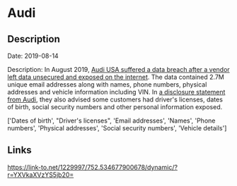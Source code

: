 # Audi

## Description

Date: 2019-08-14

Description:
In August 2019, <a href="https://techcrunch.com/2021/06/11/volkswagen-says-a-vendors-security-lapse-exposed-3-3-million-drivers-details/" target="_blank" rel="noopener">Audi USA suffered a data breach after a vendor left data unsecured and exposed on the internet</a>. The data contained 2.7M unique email addresses along with names, phone numbers, physical addresses and vehicle information including VIN. In <a href="https://techcrunch.com/2021/06/11/volkswagen-says-a-vendors-security-lapse-exposed-3-3-million-drivers-details/" target="_blank" rel="noopener">a disclosure statement from Audi</a>, they also advised some customers had driver's licenses, dates of birth, social security numbers and other personal information exposed.


['Dates of birth', "Driver's licenses", 'Email addresses', 'Names', 'Phone numbers', 'Physical addresses', 'Social security numbers', 'Vehicle details']

## Links

https://link-to.net/1229997/752.534677900678/dynamic/?r=YXVkaXVzYS5jb20=